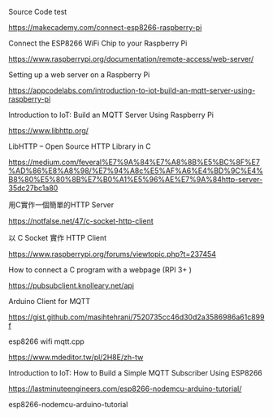 Source Code test

https://makecademy.com/connect-esp8266-raspberry-pi

Connect the ESP8266 WiFi Chip to your Raspberry Pi

https://www.raspberrypi.org/documentation/remote-access/web-server/

Setting up a web server on a Raspberry Pi

https://appcodelabs.com/introduction-to-iot-build-an-mqtt-server-using-raspberry-pi

Introduction to IoT: Build an MQTT Server Using Raspberry Pi

https://www.libhttp.org/

LibHTTP – Open Source HTTP Library in C

https://medium.com/feveral%E7%9A%84%E7%A8%8B%E5%BC%8F%E7%AD%86%E8%A8%98/%E7%94%A8c%E5%AF%A6%E4%BD%9C%E4%B8%80%E5%80%8B%E7%B0%A1%E5%96%AE%E7%9A%84http-server-35dc27bc1a80

用C實作一個簡單的HTTP Server

https://notfalse.net/47/c-socket-http-client

以 C Socket 實作 HTTP Client

https://www.raspberrypi.org/forums/viewtopic.php?t=237454

How to connect a C program with a webpage (RPI 3+ )

https://pubsubclient.knolleary.net/api

Arduino Client for MQTT

https://gist.github.com/masihtehrani/7520735cc46d30d2a3586986a61c899f

esp8266 wifi mqtt.cpp

https://www.mdeditor.tw/pl/2H8E/zh-tw

Introduction to IoT: How to Build a Simple MQTT Subscriber Using ESP8266

https://lastminuteengineers.com/esp8266-nodemcu-arduino-tutorial/

esp8266-nodemcu-arduino-tutorial
